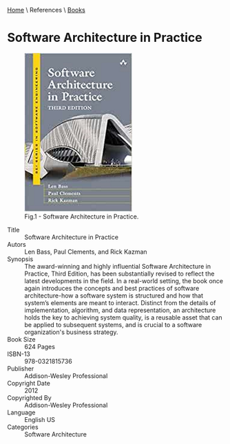 [Home](../../index.md) \ References \ [Books](list.md)

# Software Architecture in Practice

<figure>
  <img src="Software-Architecture-in-Practice.png" alt="Software Architecture in Practice" style="width:250px">
  <figcaption>Fig.1 - Software Architecture in Practice.</figcaption>
</figure>

<div itemscope="" itemtype="https://schema.org/Book">
   <meta itemprop="bookFormat" content="EBook/DAISY3"/>
   <meta itemprop="accessibilityFeature" content="largePrint/CSSEnabled"/>
   <meta itemprop="accessibilityFeature" content="highContrast/CSSEnabled"/>
   <meta itemprop="accessibilityFeature" content="resizeText/CSSEnabled"/>
   <meta itemprop="accessibilityFeature" content="displayTransformability"/>
   <meta itemprop="accessibilityFeature" content="longDescription"/>
   <meta itemprop="accessibilityFeature" content="alternativeText"/>
   <meta itemprop="accessibilityControl" content="fullKeyboardControl"/>
   <meta itemprop="accessibilityControl" content="fullMouseControl"/>
   <meta itemprop="accessibilityHazard" content="noFlashingHazard"/>
   <meta itemprop="accessibilityHazard" content="noMotionSimulationHazard"/>
   <meta itemprop="accessibilityHazard" content="noSoundHazard"/>
   <meta itemprop="accessibilityAPI" content="ARIA"/>

   <dl>
      <dt>Title</dt>
      <dd itemprop="name">Software Architecture in Practice</dd>
	  <dt>Autors</dt>
	  <dd itemprop="author" itemtype="https://schema.org/Person" itemscope=""><span itemprop="name">Len Bass</span>, <span itemprop="name">Paul Clements</span>, and <span itemprop="name">Rick Kazman</span></dd>
      <dt>Synopsis</dt>
      <dd itemprop="description">The award-winning and highly influential Software Architecture in Practice, Third Edition, has been substantially revised to reflect the latest developments in the field. In a real-world setting, the book once again introduces the concepts and best practices of software architecture-how a software system is structured and how that system’s elements are meant to interact. Distinct from the details of implementation, algorithm, and data representation, an architecture holds the key to achieving system quality, is a reusable asset that can be applied to subsequent systems, and is crucial to a software organization's business strategy.</dd>
      <dt>Book Size</dt>
      <dd><span itemprop="numberOfPages">624</span> Pages</dd>
      <dt>ISBN-13</dt>
      <dd itemprop="isbn">978-0321815736</dd>
      <dt>Publisher</dt>
      <dd itemprop="publisher" itemtype="https://schema.org/Organization" itemscope=""><span itemprop="name">Addison-Wesley Professional</span></dd>
      <dt>Copyright Date</dt>
      <dd itemprop="copyrightYear">2012</dd>
      <dt>Copyrighted By</dt>
      <dd itemprop="copyrightHolder" itemtype="https://schema.org/Organization" itemscope=""><span itemprop="name">Addison-Wesley Professional</span></dd>
      <dt>Language</dt>
      <dd><meta itemprop="inLanguage" content="en-US"/>English US</dd>
      <dt>Categories</dt>
      <dd><span itemprop="genre">Software Architecture</span></dd>
   </dl>
</div>
